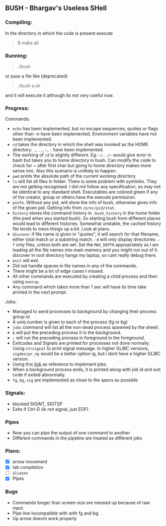 ## BUSH - Bhargav's Useless SHell

### Compiling:
In the directory in which the code is present execute
> $ make all  

### Running:
> ./bush  
  
or pass a file like  (deprecated)
> ./bush a.sh  

and it will execute it although its not very useful now.


### Progress:

Commands:  
- `echo` has been implemented, but no escape sequences, quotes or flags other than -n have been implemented. Environment variables have not been implemented.
- `cd` takes the directory in which the shell was invoked as the HOME directory. `.`, `..`, `~`, `-` have been implemented.
- The working of `cd` is slightly different. Eg: `~/../~` would give error in bash but takes you to home directory in bush. Can modify the code to check for ~ after first char but going to home directory makes more sense imo. Also this scenario is unlikely to happen.
- `pwd` prints the absolute path of the current working directory
- `ls` will list all files in folder. There is some problem with symlinks. They are not getting recognised. I did not follow any specification, so may not be identical to any standard shell. Executables are colored green if any of the creator, group or others have the execute permission.
- `pinfo`. Without any pid, will show the info of bush, otherwise gives info of the given pid. Getting info from `/proc/pid/stat`. 
- `history` stores the command history in `.bush_history` in the home folder (the pwd when you started bush). So starting bush from different places would lead to different histories. Somewhat unstable, the cached history file tends to mess things up a bit. Look at plans.  
- `discover` if file name is given in "quotes", it will search for that filename, either total match or a substring match. `-d` will only display directories .`-f` only files, unless both are set. Set the `MAX_DEPTH` appropriately as I am loading all the file names into main memory and you might run out of it. discover in root directory hangs my laptop, so cant really debug there.
- `exit` will exit.
- Did not handle spaces in file names in any of the commands.
- There might be a lot of edge cases I missed.
- All other commands are executed by creating a child process and then using `execvp`.
- Any command which takes more than 1 sec will have its time take printed in the next prompt.

Jobs:
- Managed to send processes to background by changing their process group id
- A uniq number is given to each of the process (fg or bg)
- `jobs` command will list all the non-dead process spawned by the sheell.
- `&` will put the preceding process it in the background.
- `;` will run the preceding process in foreground in the foreground.
- Exitcodes and Signals are printed for processes not done normally. Using `strsignal` to print signal message. In higher GLIBC versions, `sigdescpr_np` would be a better option ig, but i dont have a higher GLIBC version.
- Using this [link](https://spin0r.wordpress.com/2012/12/28/terminally-confused-part-seven/) as reference to implement jobs.
- When a background process ends, it is printed along with job id and exit code if exited abnormally.  
- `fg`, `bg`, `sig` are implemented as close to the specs as possible

### Signals:
- blocked SIGINT, SIGTSP
- Exits if Ctrl-D (ik not signal, just EOF)

### Pipes
- Now you can pipe the output of one command to another
- Different commands in the pipeline are treated as different jobs

### Plans:  
- [X] arrow movement
- [X] tab completion
- [ ] `aliases`
- [X] Pipes

### Bugs
- Commands longer than screen size are messed up because of raw input.
- Pipe line incompatible with with fg and bg.
- Up arrow doesnt work properly